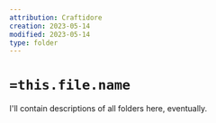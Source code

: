 ```yaml
---
attribution: Craftidore
creation: 2023-05-14
modified: 2023-05-14
type: folder
---
```


# `=this.file.name`

I'll contain descriptions of all folders here, eventually.
